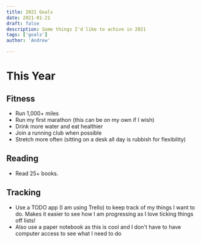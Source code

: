 ```yaml
---
title: 2021 Goals
date: 2021-01-21
draft: false
description: Some things I'd like to achive in 2021
tags: ['goals']
author: 'Andrew'

---
```


# This Year

## Fitness
- Run 1,000+ miles
- Run my first marathon (this can be on my own if I wish)
- Drink more water and eat healthier
- Join a running club when possible
- Stretch more often (sitting on a desk all day is rubbish for flexibility)

## Reading
- Read 25+ books.

## Tracking
- Use a TODO app (I am using Trello) to keep track of my things I want to do. Makes it easier to see how I am progressing as I love ticking things off lists!
- Also use a paper notebook as this is cool and I don't have to have computer access to see what I need to do


